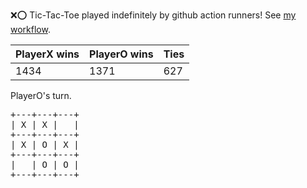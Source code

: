 :x::o: Tic-Tac-Toe played indefinitely by github action runners! See [my workflow](.github/workflows/play.yaml).

|PlayerX wins|PlayerO wins|Ties|
|-|-|-|
|1434|1371|627|

PlayerO's turn.

<pre>
+---+---+---+
| X | X |   |
+---+---+---+
| X | O | X |
+---+---+---+
|   | O | O |
+---+---+---+
</pre>